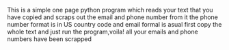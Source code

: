 This is a simple one page python program which reads your text that you have copied and scraps out the email and phone number from it 
the phone number format is in US country code and email formal is asual
first copy the whole text and just run the program,voila! all your emails and phone numbers have been scrapped